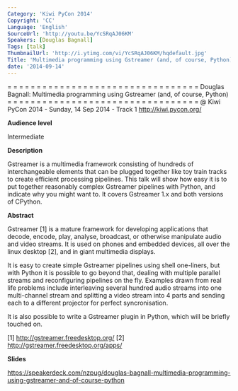 ```yaml
---
Category: 'Kiwi PyCon 2014'
Copyright: 'CC'
Language: 'English'
SourceUrl: 'http://youtu.be/YcSRqAJ06KM'
Speakers: [Douglas Bagnall]
Tags: [talk]
ThumbnailUrl: 'http://i.ytimg.com/vi/YcSRqAJ06KM/hqdefault.jpg'
Title: 'Multimedia programming using Gstreamer (and, of course, Python)'
date: '2014-09-14'
---
```

= = = = = = = = = = = = = = = = = = = = = = = = = = = = = = = = = 
Douglas Bagnall:
Multimedia programming using Gstreamer (and, of course, Python)
= = = = = = = = = = = = = = = = = = = = = = = = = = = = = = = = = 
@ Kiwi PyCon 2014 - Sunday, 14 Sep 2014 - Track 1
http://kiwi.pycon.org/

**Audience level**

Intermediate

**Description**

Gstreamer is a multimedia framework consisting of hundreds of interchangeable elements that can be plugged together like toy train tracks to create efficient processing pipelines. This talk will show how easy it is to put together reasonably complex Gstreamer pipelines with Python, and indicate why you might want to. It covers Gstreamer 1.x and both versions of CPython.

**Abstract**

Gstreamer [1] is a mature framework for developing applications that decode, encode, play, analyse, broadcast, or otherwise manipulate audio and video streams. It is used on phones and embedded devices, all over the linux desktop [2], and in giant multimedia displays.

It is easy to create simple Gstreamer pipelines using shell one-liners, but with Python it is possible to go beyond that, dealing with multiple parallel streams and reconfiguring pipelines on the fly. Examples drawn from real life problems include interleaving several hundred audio streams into one multi-channel stream and splitting a video stream into 4 parts and sending each to a different projector for perfect syncronisation.

It is also possible to write a Gstreamer plugin in Python, which will be briefly touched on.

[1] http://gstreamer.freedesktop.org/
[2] http://gstreamer.freedesktop.org/apps/

**Slides**

https://speakerdeck.com/nzpug/douglas-bagnall-multimedia-programming-using-gstreamer-and-of-course-python
